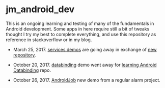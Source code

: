 # jm_android_dev 

This is an ongoing learning and testing of many of the fundamentals in Android development. Some apps in here require still a bit of tweaks thought I try my best to complete everything, and use this repository as reference in stackoverflow or in my blog.

- March 25, 2017. [services demos](https://github.com/juanmendez/jm_android_dev/tree/master/10.services) are going away in exchange of [new repository](https://github.com/juanmendez/reviewing-services).

- October 20, 2017. [databinding](https://github.com/juanmendez/jm_android_dev/tree/master/08.feetWet/07.mvvm) demo went away for [learning Android Databinding](https://github.com/juanmendez/learning-android-databinding) repo.

- October 26, 2017. [AndroidJob](https://github.com/juanmendez/jm_android_dev/tree/master/12.alarms/00.simpleAlarm-AndroidJob!) new demo from a regular alarm project.
